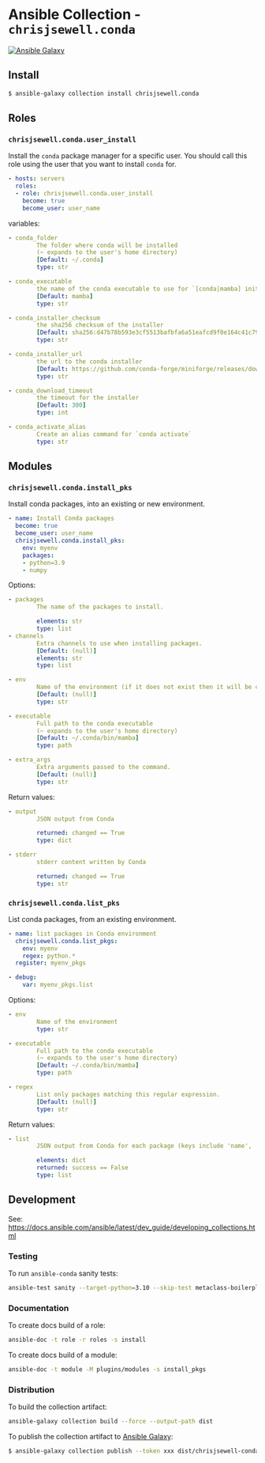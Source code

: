 # Ansible Collection - `chrisjsewell.conda`

[![Ansible Galaxy](https://img.shields.io/badge/galaxy-chrisjsewell.conda-blue.svg)](https://galaxy.ansible.com/chrisjsewell/conda)

## Install

```bash
$ ansible-galaxy collection install chrisjsewell.conda
```

## Roles

### `chrisjsewell.conda.user_install`

Install the `conda` package manager for a specific user.
You should call this role using the user that you want to install `conda` for.

```yaml
- hosts: servers
  roles:
  - role: chrisjsewell.conda.user_install
    become: true
    become_user: user_name
```

variables:

```yaml
- conda_folder
        The folder where conda will be installed
        (~ expands to the user's home directory)
        [Default: ~/.conda]
        type: str

- conda_executable
        the name of the conda executable to use for `[conda|mamba] init`
        [Default: mamba]
        type: str

- conda_installer_checksum
        the sha256 checksum of the installer
        [Default: sha256:d47b78b593e3cf5513bafbfa6a51eafcd9f0e164c41c79c790061bb583c82859]
        type: str

- conda_installer_url
        the url to the conda installer
        [Default: https://github.com/conda-forge/miniforge/releases/download/4.14.0-0/Mambaforge-4.14.0-0-Linux-x86_64.sh]
        type: str

- conda_download_timeout
        the timeout for the installer
        [Default: 300]
        type: int

- conda_activate_alias
        Create an alias command for `conda activate`
        type: str
```

## Modules

### `chrisjsewell.conda.install_pks`

Install conda packages, into an existing or new environment.

```yaml
- name: Install Conda packages
  become: true
  become_user: user_name
  chrisjsewell.conda.install_pks:
    env: myenv
    packages:
    - python=3.9
    - numpy
```

Options:

```yaml
- packages
        The name of the packages to install.

        elements: str
        type: list
- channels
        Extra channels to use when installing packages.
        [Default: (null)]
        elements: str
        type: list

- env
        Name of the environment (if it does not exist then it will be created).
        [Default: (null)]
        type: str

- executable
        Full path to the conda executable
        (~ expands to the user's home directory)
        [Default: ~/.conda/bin/mamba]
        type: path

- extra_args
        Extra arguments passed to the command.
        [Default: (null)]
        type: str
```

Return values:

```yaml
- output
        JSON output from Conda

        returned: changed == True
        type: dict

- stderr
        stderr content written by Conda

        returned: changed == True
        type: str
```

### `chrisjsewell.conda.list_pks`

List conda packages, from an existing environment.

```yaml
- name: list packages in Conda environment
  chrisjsewell.conda.list_pkgs:
    env: myenv
    regex: python.*
  register: myenv_pkgs

- debug:
    var: myenv_pkgs.list
```

Options:

```yaml
- env
        Name of the environment
        type: str

- executable
        Full path to the conda executable
        (~ expands to the user's home directory)
        [Default: ~/.conda/bin/mamba]
        type: path

- regex
        List only packages matching this regular expression.
        [Default: (null)]
        type: str
```

Return values:

```yaml
- list
        JSON output from Conda for each package (keys include 'name', 'version', 'channel')

        elements: dict
        returned: success == False
        type: list
```

## Development

See: <https://docs.ansible.com/ansible/latest/dev_guide/developing_collections.html>

### Testing

To run `ansible-conda` sanity tests:

```bash
ansible-test sanity --target-python=3.10 --skip-test metaclass-boilerplate --skip-test future-import-boilerplate
```

### Documentation

To create docs build of a role:

```bash
ansible-doc -t role -r roles -s install
```

To create docs build of a module:

```bash
ansible-doc -t module -M plugins/modules -s install_pkgs
```

### Distribution

To build the collection artifact:

```bash
ansible-galaxy collection build --force --output-path dist
```

To publish the collection artifact to [Ansible Galaxy](https://galaxy.ansible.com):

```bash
$ ansible-galaxy collection publish --token xxx dist/chrisjsewell-conda-yyy.tar.gz
```
